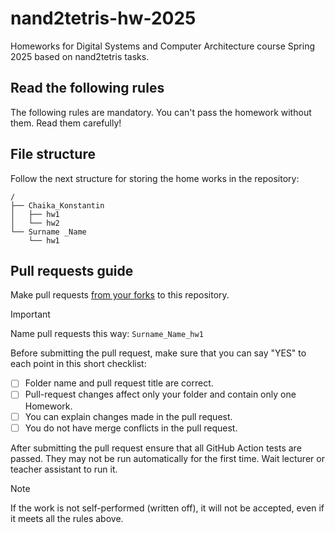 # nand2tetris-hw-2025
Homeworks for Digital Systems and Computer Architecture course Spring 2025 based on nand2tetris tasks.

## Read the following rules
The following rules are mandatory. You can't pass the homework without them. Read them carefully!

## File structure
Follow the next structure for storing the home works in the repository:
```
/
├── Chaika_Konstantin
│   ├── hw1
│   └── hw2
└── Surname _Name
    └── hw1
```
## Pull requests guide
Make pull requests [from your forks](https://docs.github.com/en/pull-requests/collaborating-with-pull-requests/proposing-changes-to-your-work-with-pull-requests/creating-a-pull-request-from-a-fork) to this repository.  

> [!IMPORTANT]  
> Name pull requests this way:
> `Surname_Name_hw1`

Before submitting the pull request, make sure that you can say "YES" to each point in this short checklist:

- [ ] Folder name and pull request title are correct.
- [ ] Pull-request changes affect only your folder and contain only one Homework.
- [ ] You can explain changes made in the pull request.
- [ ] You do not have merge conflicts in the pull request.

After submitting the pull request ensure that all GitHub Action tests are passed.
They may not be run automatically for the first time.
Wait lecturer or teacher assistant to run it.

> [!NOTE]  
> If the work is not self-performed (written off), it will not be accepted, even if it meets all the rules above.

